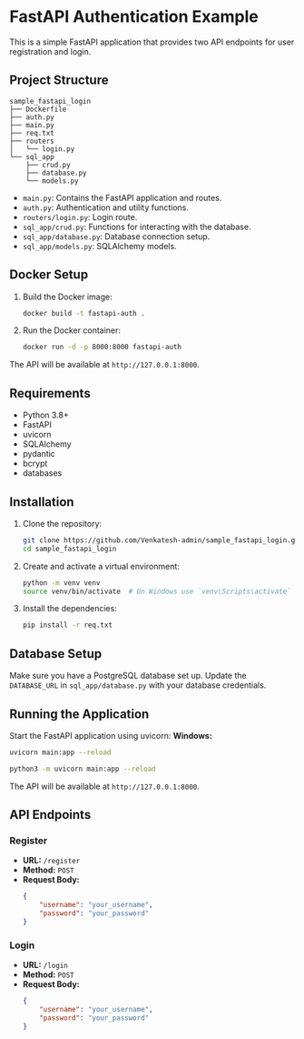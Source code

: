 # FastAPI Authentication Example

This is a simple FastAPI application that provides two API endpoints for user registration and login.


## Project Structure

```
sample_fastapi_login
├── Dockerfile
├── auth.py
├── main.py
├── req.txt
├── routers
│   └── login.py
└── sql_app
    ├── crud.py
    ├── database.py
    └── models.py
```

- `main.py`: Contains the FastAPI application and routes.
- `auth.py`: Authentication and utility functions.
- `routers/login.py`: Login route.
- `sql_app/crud.py`: Functions for interacting with the database.
- `sql_app/database.py`: Database connection setup.
- `sql_app/models.py`: SQLAlchemy models.

## Docker Setup

1. Build the Docker image:

    ```bash
    docker build -t fastapi-auth .
    ```

2. Run the Docker container:

    ```bash
    docker run -d -p 8000:8000 fastapi-auth
    ```

The API will be available at `http://127.0.0.1:8000`.




## Requirements

- Python 3.8+
- FastAPI
- uvicorn
- SQLAlchemy
- pydantic
- bcrypt
- databases

## Installation

1. Clone the repository:

    ```bash
    git clone https://github.com/Venkatesh-admin/sample_fastapi_login.git
    cd sample_fastapi_login
    ```

2. Create and activate a virtual environment:

    ```bash
    python -m venv venv
    source venv/bin/activate  # On Windows use `venv\Scripts\activate`
    ```

3. Install the dependencies:

    ```bash
    pip install -r req.txt
    ```

## Database Setup

Make sure you have a PostgreSQL database set up. Update the `DATABASE_URL` in `sql_app/database.py` with your database credentials.

## Running the Application

Start the FastAPI application using uvicorn:
**Windows:**
```bash
uvicorn main:app --reload
```
```bash
python3 -m uvicorn main:app --reload
```

The API will be available at `http://127.0.0.1:8000`.

## API Endpoints

### Register

- **URL:** `/register`
- **Method:** `POST`
- **Request Body:**
    ```json
    {
        "username": "your_username",
        "password": "your_password"
    }
    ```

### Login

- **URL:** `/login`
- **Method:** `POST`
- **Request Body:**
    ```json
    {
        "username": "your_username",
        "password": "your_password"
    }
    ```

